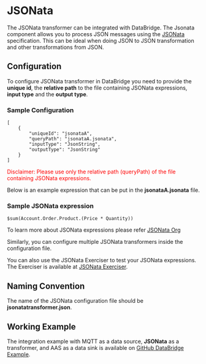 # JSONata

The JSONata transformer can be integrated with DataBridge. The Jsonata component allows you to process JSON messages using the [JSONata](https://jsonata.org) specification. This can be ideal when doing JSON to JSON transformation and other transformations from JSON.

## Configuration
To configure JSONata transformer in DataBridge you need to provide the **unique id**, the **relative path** to the file containing JSONata expressions, **input type** and the **output type**.

### Sample Configuration
```
[
	{
		"uniqueId": "jsonataA",
		"queryPath": "jsonataA.jsonata",
		"inputType": "JsonString",
		"outputType": "JsonString"
	}
]
```
<span style="color:red">Disclaimer: Please use only the relative path (queryPath) of the file containing JSONata expressions.</span>

Below is an example expression that can be put in the **jsonataA.jsonata** file.

### Sample JSONata expression
```
$sum(Account.Order.Product.(Price * Quantity))
```
To learn more about JSONata expressions please refer [JSONata Org](https://jsonata.org)

Similarly, you can configure multiple JSONata transformers inside the configuration file.

You can also use the JSONata Exerciser to test your JSONata expressions. The Exerciser is available at [JSONata Exerciser](https://try.jsonata.org/).

## Naming Convention
The name of the JSONata configuration file should be **jsonatatransformer.json**.

## Working Example
The integration example with MQTT as a data source, **JSONata** as a transformer, and AAS as a data sink is available on [GitHub DataBridge Example](https://github.com/eclipse-basyx/basyx-databridge/tree/main/databridge.examples/databridge.examples.mqtt-jsonata-aas).